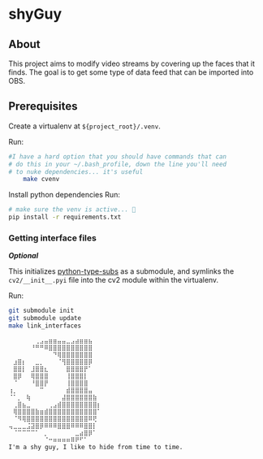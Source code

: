 # shyGuy

## About
This project aims to modify video streams by covering up the faces that it 
finds. The goal is to get some type of data feed that can be imported into OBS.

## Prerequisites
Create a virtualenv at `${project_root}/.venv`.

Run:
```bash
#I have a hard option that you should have commands that can
# do this in your ~/.bash_profile, down the line you'll need
# to nuke dependencies... it's useful
    make cvenv
```

Install python dependencies
Run:
```bash
# make sure the venv is active... 👀
pip install -r requirements.txt
```


### Getting interface files

_**Optional**_

This initializes [python-type-subs](https://github.com/microsoft/python-type-stubs) as
a submodule, and symlinks the `cv2/__init__.pyi` file into the cv2 module within the virtualenv.

Run:
```bash
git submodule init 
git submodule update
make link_interfaces
```



```
⠀⠀⠀⠀⠀⠀⢀⣠⣤⣶⣶⣤⣤⣀⣠⣴⣶⣶⣦⠀⠀
⠀⠀⠀⠀⠀⠘⠛⠛⠿⣿⣿⣿⣿⣿⣿⣿⣿⣿⣿⠀⠀
⠀⠀⠀⠀⠀⠀⠀⠀⠀⠀⠙⢿⣿⣿⣿⣿⣿⣿⣿⠀⠀
⠀⣰⣿⡆⠀⠀⣀⡀⠀⠀⠀⠈⢻⣿⣿⣿⣿⣿⡿⠀⠀
⠀⣿⣿⡇⠀⣸⣿⣿⣆⠀⠀⠀⠀⣿⣿⣿⣿⡟⠁⠀⠀
⠀⣿⡿⠀⠀⢿⣿⣿⣿⠀⠀⠀⠀⢸⣿⣿⣿⡇⠀⠀⠀
⠀⠈⠀⠀⠀⠘⣿⣿⡟⠀⠀⠀⠀⢸⣿⣿⣿⣿⠀⠀⠀
⢰⡀⠀⠀⠀⠀⠀⠉⠀⠀⠀⠀⠀⣾⣿⣿⣿⣿⣤⠀⠀
⠈⠁⡀⠀⢷⠀⠀⠀⠀⠀⠀⠀⣼⣿⣿⣿⣿⣿⣿⣷⠀
⠀⢀⣿⣦⣀⠀⠀⠀⠀⢀⣠⣾⣿⣿⣿⣿⣿⣿⣿⣿⡆
⠀⢿⣿⣿⣿⣿⣷⣶⣾⣿⣿⣿⣿⣿⣿⣿⣿⣿⣿⣿⠁
⠀⠈⠻⢿⣿⣿⣿⣿⣿⣿⣿⣿⣿⣿⣿⣿⣿⣿⠿⢟⠀
⢤⣀⣀⣀⣨⣽⣿⡿⠿⠿⠿⣿⣿⣿⠿⠿⠿⣿⣿⡇⠀
⠀⠈⠉⠉⠉⠉⠁⠀⡀⠀⠀⠀⠀⠀⠀⣀⣴⣿⡿⠁⠀
⠀⠀⠀⠀⠀⠀⠀⠀⠈⠒⠶⠶⠶⠶⠿⠟⠋⠁⠀⠀⠀
I'm a shy guy, I like to hide from time to time.
```